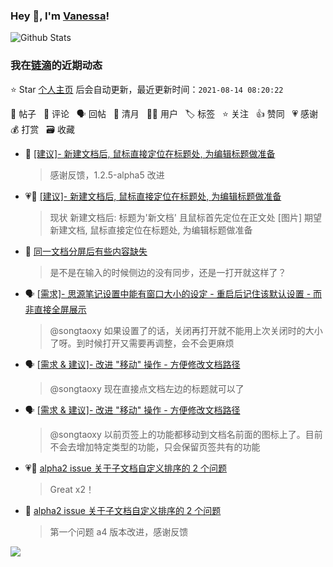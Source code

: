 ### Hey 👋, I'm [Vanessa](http://vanessa.b3log.org/)!

![Github Stats](https://github-readme-stats.vercel.app/api?username=Vanessa219&show_icons=true)

<!--events start -->

### 我在[链滴](https://ld246.com)的近期动态

⭐️ Star [个人主页](https://github.com/Vanessa219/Vanessa219) 后会自动更新，最近更新时间：`2021-08-14 08:20:22`

📝 帖子 &nbsp; 💬 评论 &nbsp; 🗣 回帖 &nbsp; 🌙 清月 &nbsp; 👨‍💻 用户 &nbsp; 🏷️ 标签 &nbsp; ⭐️ 关注 &nbsp; 👍 赞同 &nbsp; 💗 感谢 &nbsp; 💰 打赏 &nbsp; 🗃 收藏

* 💬 [[建议]- 新建文档后, 鼠标直接定位在标题处, 为编辑标题做准备](https://ld246.com/article/1628852461294/comment/1628860793885#comments)

  > 感谢反馈，1.2.5-alpha5 改进
* 💗📝 [[建议]- 新建文档后, 鼠标直接定位在标题处, 为编辑标题做准备](https://ld246.com/article/1628852461294)

  > 现状 新建文档后: 标题为'新文档' 且鼠标首先定位在正文处 [图片] 期望 新建文档, 鼠标直接定位在标题处, 为编辑标题做准备
* 💬 [同一文档分屏后有些内容缺失](https://ld246.com/article/1628856141313/comment/1628859688757#comments)

  > 是不是在输入的时候侧边的没有同步，还是一打开就这样了？
* 🗣 [[需求]- 思源笔记设置中能有窗口大小的设定 - 重启后记住该默认设置 - 而非直接全屏展示](https://ld246.com/article/1628696834273/comment/1628698921519#comments)

  > @songtaoxy 如果设置了的话，关闭再打开就不能用上次关闭时的大小了呀。到时候打开又需要再调整，会不会更麻烦
* 🗣 [[需求 &amp; 建议]- 改进 "移动" 操作 - 方便修改文档路径](https://ld246.com/article/1628733598280/comment/1628735201775#comments)

  > @songtaoxy 现在直接点文档左边的标题就可以了
* 🗣 [[需求 &amp; 建议]- 改进 "移动" 操作 - 方便修改文档路径](https://ld246.com/article/1628733598280/comment/1628735201775#comments)

  > @songtaoxy 以前页签上的功能都移动到文档名前面的图标上了。目前不会去增加特定类型的功能，只会保留页签共有的功能
* 💗💬 [alpha2 issue 关于子文档自定义排序的 2 个问题](https://ld246.com/article/1628615508486/comment/1628740273109#comments)

  > Great x2！
* 💬 [alpha2 issue 关于子文档自定义排序的 2 个问题](https://ld246.com/article/1628615508486/comment/1628740206427#comments)

  > 第一个问题 a4 版本改进，感谢反馈


<!--events end -->

<a title="Hits" target="_blank" href="https://github.com/Vanessa219/Vanessa219"><img src="https://hits.b3log.org/Vanessa219/Vanessa219.svg"></a>
